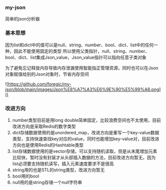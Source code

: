 ### my-json
简单的json分析器


### 基本思想
因为list和dict中的值可以是null、string、number、bool、dict、list中的任何一种，因此不能使用固定的类型
所以使用父类指针，null、string、number、bool、dict、list集成Json_value，Json_value指针可以指向任意子类对象

为了避免忘记释放内存导致内存泄漏使用智能指正管理资源，同时也可以在Json对象赋值给别的Json对象时，节省内存空间

![https://github.com/foregic/my-json/blob/main/images/Json%E8%A7%A3%E6%9E%90%E5%99%A8.png]()


### 改进方向
1. number类型目前是用long double简单固定，比较浪费空间也不太使用，目前改进方向是采取Redis的数字类型
2. dict存储数据使用的是unordered_map，改进方向是重写一个key-value数据类型，支持快速查找key对应的value，同时也能增加key-value对，目前改进方向也是使用Redis的Hashtable类型
3. list存储数据使用的是vector存储，可以支持随机读取，但是从末尾增加元素比较快，暂时没有封装才从头部插入数据的方法，目前改进方向暂无，因为list必须要支持随机读写，插入元素速度要求不是很高
4. string用的也是STL的string类型，改进方向暂无
5. bool用的bool
6. null用的是string存储一个null字符串